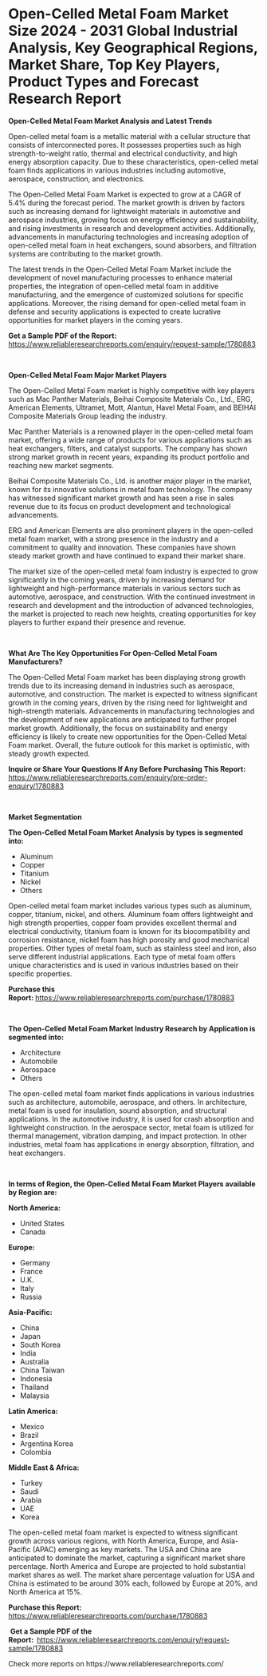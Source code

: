 <p><h1>Open-Celled Metal Foam Market Size 2024 - 2031 Global Industrial Analysis, Key Geographical Regions, Market Share, Top Key Players, Product Types and Forecast Research Report</h1></p><p><strong>Open-Celled Metal Foam Market Analysis and Latest Trends</strong></p>
<p><p>Open-celled metal foam is a metallic material with a cellular structure that consists of interconnected pores. It possesses properties such as high strength-to-weight ratio, thermal and electrical conductivity, and high energy absorption capacity. Due to these characteristics, open-celled metal foam finds applications in various industries including automotive, aerospace, construction, and electronics.</p><p>The Open-Celled Metal Foam Market is expected to grow at a CAGR of 5.4% during the forecast period. The market growth is driven by factors such as increasing demand for lightweight materials in automotive and aerospace industries, growing focus on energy efficiency and sustainability, and rising investments in research and development activities. Additionally, advancements in manufacturing technologies and increasing adoption of open-celled metal foam in heat exchangers, sound absorbers, and filtration systems are contributing to the market growth.</p><p>The latest trends in the Open-Celled Metal Foam Market include the development of novel manufacturing processes to enhance material properties, the integration of open-celled metal foam in additive manufacturing, and the emergence of customized solutions for specific applications. Moreover, the rising demand for open-celled metal foam in defense and security applications is expected to create lucrative opportunities for market players in the coming years.</p></p>
<p><strong>Get a Sample PDF of the Report:&nbsp;</strong> <a href="https://www.reliableresearchreports.com/enquiry/request-sample/1780883">https://www.reliableresearchreports.com/enquiry/request-sample/1780883</a></p>
<p>&nbsp;</p>
<p><strong>Open-Celled Metal Foam Major Market Players</strong></p>
<p><p>The Open-Celled Metal Foam market is highly competitive with key players such as Mac Panther Materials, Beihai Composite Materials Co., Ltd., ERG, American Elements, Ultramet, Mott, Alantun, Havel Metal Foam, and BEIHAI Composite Materials Group leading the industry.</p><p>Mac Panther Materials is a renowned player in the open-celled metal foam market, offering a wide range of products for various applications such as heat exchangers, filters, and catalyst supports. The company has shown strong market growth in recent years, expanding its product portfolio and reaching new market segments.</p><p>Beihai Composite Materials Co., Ltd. is another major player in the market, known for its innovative solutions in metal foam technology. The company has witnessed significant market growth and has seen a rise in sales revenue due to its focus on product development and technological advancements.</p><p>ERG and American Elements are also prominent players in the open-celled metal foam market, with a strong presence in the industry and a commitment to quality and innovation. These companies have shown steady market growth and have continued to expand their market share.</p><p>The market size of the open-celled metal foam industry is expected to grow significantly in the coming years, driven by increasing demand for lightweight and high-performance materials in various sectors such as automotive, aerospace, and construction. With the continued investment in research and development and the introduction of advanced technologies, the market is projected to reach new heights, creating opportunities for key players to further expand their presence and revenue.</p></p>
<p>&nbsp;</p>
<p><strong>What Are The Key Opportunities For Open-Celled Metal Foam Manufacturers?</strong></p>
<p><p>The Open-Celled Metal Foam market has been displaying strong growth trends due to its increasing demand in industries such as aerospace, automotive, and construction. The market is expected to witness significant growth in the coming years, driven by the rising need for lightweight and high-strength materials. Advancements in manufacturing technologies and the development of new applications are anticipated to further propel market growth. Additionally, the focus on sustainability and energy efficiency is likely to create new opportunities for the Open-Celled Metal Foam market. Overall, the future outlook for this market is optimistic, with steady growth expected.</p></p>
<p><strong>Inquire or Share Your Questions If Any Before Purchasing This Report:</strong> <a href="https://www.reliableresearchreports.com/enquiry/pre-order-enquiry/1780883">https://www.reliableresearchreports.com/enquiry/pre-order-enquiry/1780883</a></p>
<p>&nbsp;</p>
<p><strong>Market Segmentation</strong></p>
<p><strong>The Open-Celled Metal Foam Market Analysis by types is segmented into:</strong></p>
<p><ul><li>Aluminum</li><li>Copper</li><li>Titanium</li><li>Nickel</li><li>Others</li></ul></p>
<p><p>Open-celled metal foam market includes various types such as aluminum, copper, titanium, nickel, and others. Aluminum foam offers lightweight and high strength properties, copper foam provides excellent thermal and electrical conductivity, titanium foam is known for its biocompatibility and corrosion resistance, nickel foam has high porosity and good mechanical properties. Other types of metal foam, such as stainless steel and iron, also serve different industrial applications. Each type of metal foam offers unique characteristics and is used in various industries based on their specific properties.</p></p>
<p><strong>Purchase this Report:&nbsp;</strong><a href="https://www.reliableresearchreports.com/purchase/1780883">https://www.reliableresearchreports.com/purchase/1780883</a></p>
<p>&nbsp;</p>
<p><strong>The Open-Celled Metal Foam Market Industry Research by Application is segmented into:</strong></p>
<p><ul><li>Architecture</li><li>Automobile</li><li>Aerospace</li><li>Others</li></ul></p>
<p><p>The open-celled metal foam market finds applications in various industries such as architecture, automobile, aerospace, and others. In architecture, metal foam is used for insulation, sound absorption, and structural applications. In the automotive industry, it is used for crash absorption and lightweight construction. In the aerospace sector, metal foam is utilized for thermal management, vibration damping, and impact protection. In other industries, metal foam has applications in energy absorption, filtration, and heat exchangers.</p></p>
<p>&nbsp;</p>
<p><strong>In terms of Region, the Open-Celled Metal Foam Market Players available by Region are:</strong></p>
<p>
    <p> <strong> North America: </strong>
        <ul>
            <li>United States</li>
            <li>Canada</li>
        </ul>
        </p> 
    <p> <strong> Europe: </strong>
        <ul>
            <li>Germany</li>
            <li>France</li>
            <li>U.K.</li>
            <li>Italy</li>
            <li>Russia</li>
        </ul>
        </p> 
    <p> <strong> Asia-Pacific: </strong>
        <ul>
            <li>China</li>
            <li>Japan</li>
            <li>South Korea</li>
            <li>India</li>
            <li>Australia</li>
            <li>China Taiwan</li>
            <li>Indonesia</li>
            <li>Thailand</li>
            <li>Malaysia</li>
        </ul>
        </p> 
    <p> <strong> Latin America: </strong>
        <ul>
            <li>Mexico</li>
            <li>Brazil</li>
            <li>Argentina Korea</li>
            <li>Colombia</li>
        </ul>
        </p> 
    <p> <strong> Middle East & Africa: </strong>
        <ul>
            <li>Turkey</li>
            <li>Saudi</li>
            <li>Arabia</li>
            <li>UAE</li>
            <li>Korea</li>
        </ul>
    </p>
    </p>
<p><p>The open-celled metal foam market is expected to witness significant growth across various regions, with North America, Europe, and Asia-Pacific (APAC) emerging as key markets. The USA and China are anticipated to dominate the market, capturing a significant market share percentage. North America and Europe are projected to hold substantial market shares as well. The market share percentage valuation for USA and China is estimated to be around 30% each, followed by Europe at 20%, and North America at 15%.</p></p>
<p><strong>Purchase this Report: </strong><a href="https://www.reliableresearchreports.com/purchase/1780883">https://www.reliableresearchreports.com/purchase/1780883</a></p>
<p>&nbsp;<strong>Get a Sample PDF of the Report:&nbsp;&nbsp;</strong><a href="https://www.reliableresearchreports.com/enquiry/request-sample/1780883">https://www.reliableresearchreports.com/enquiry/request-sample/1780883</a></p>
<p><strong></strong></p>
<p>Check more reports on https://www.reliableresearchreports.com/</p>